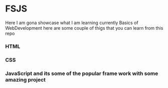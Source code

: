 # FSJS
Here I am gona showcase what I am learning currently Basics of WebDevelopment
here are some couple of thigs that you can learn from this repo

### HTML
### CSS
### JavaScript and its some of the popular frame work with some amazing project

